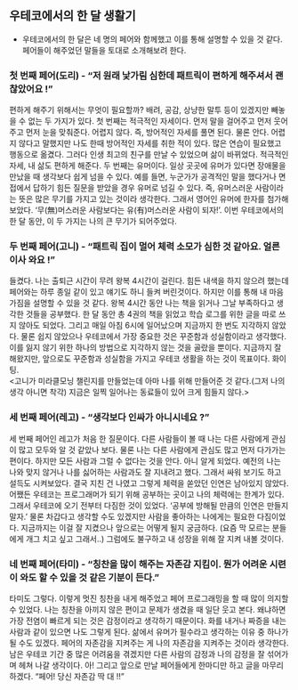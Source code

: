 ## 우테코에서의 한 달 생활기

- 우테코에서의 한 달은 네 명의 페어와 함께했고 이를 통해 설명할 수 있을 것 같다. 페어들이 해주었던 말들을 토대로 소개해보려 한다.

### 첫 번째 페어(도리) - “저 원래 낯가림 심한데 패트릭이 편하게 해주셔서 괜찮았어요 !”

편하게 해주기 위해서는 무엇이 필요할까? 배려, 공감, 상냥한 말투 등이 있겠지만 빼놓을 수 없는 두 가지가 있다. 첫 번째는 적극적인 자세이다. 먼저 말을 걸어주고 먼저 웃어주고 먼저 눈을 맞춰준다. 어렵지 않다. 즉, 방어적인 자세를 풀면 된다. 물론 안다. 어렵지 않다고 말했지만 나도 한때 방어적인 자세를 취한 적이 있다. 많은 연습이 필요했고 행동으로 옮겼다. 그러다 인생 최고의 친구를 만날 수 있었으며 삶이 바뀌었다. 적극적인 자세, 내 삶도 편하게 해준다. 두 번째는 유머이다. 일상 곳곳에 유머가 있다면 장애물을 만났을 때 생각보다 쉽게 넘을 수 있다. 예를 들면, 누군가가 공격적인 말을 했다거나 면접에서 답하기 힘든 질문을 받았을 경우 유머로 넘길 수 있다. 즉, 유머스러운 사람이라는 뜻은 많은 무기를 가지고 있는 것이라 생각한다. 그래서 영어인 유머에 한자를 첨가해보았다. ‘무(無)머스러운 사람보다는 유(有)머스러운 사람이 되자!’. 이번 우테코에서의 한 달 동안, 이 두 가지는 나의 큰 무기가 되어주었다.

### 두 번째 페어(고니) - “패트릭 집이 멀어 체력 소모가 심한 것 같아요. 얼른 이사 와요 !”

들켰다. 나는 출퇴근 시간이 무려 왕복 4시간이 걸린다. 힘든 내색을 하지 않으려 했는데 페어와는 하루 종일 같이 있고 얘기도 하니 들켜 버린것이다. 하지만 이를 통해 내 마음가짐을 설명할 수 있을 것 같다. 왕복 4시간 동안 나는 책을 읽거나 그날 부족하다고 생각한 것들을 공부했다. 한 달 동안 총 4권의 책을 읽었고 학습 로그를 위한 글을 따로 쓰지 않아도 되었다. 그리고 매일 아침 6시에 일어났으며 지금까지 한 번도 지각하지 않았다. 물론 쉽지 않았으나 우테코에서 가장 중요한 것은 꾸준함과 성실함이라고 생각했다. 이를 잃지 않기 위한 하나의 방법으로 지각하지 않는 것을 골랐을 뿐이다. 지금까지 잘 해왔지만, 앞으로도 꾸준함과 성실함을 가지고 우테코 생활을 하는 것이 목표이다. 화이팅.
<br><고니가 미라클모닝 챌린지를 만들었는데 아마 나를 위해 만들어준 것 같다.(그저 나의 생각 아니면 착각) 지금은 일찍 일어나는 동료들이 있어 크게 힘들지 않다.>

### 세 번째 페어(레고) - “생각보다 인싸가 아니시네요 ?”

세 번째 페어인 레고가 처음 한 질문이다. 다른 사람들이 볼 때 나는 다른 사람에게 관심이 많고 모두와 알 것 같았나 보다. 물론 나는 다른 사람에게 관심도 많고 먼저 다가가는 편이다. 하지만 모든 사람과 그럴 수 없다는 것을 안다. 아니 알게 되었다. 예전의 나는 나와 맞지 않거나 나를 싫어하는 사람과도 잘 지내려고 했다. 그래서 싸워 보기도 하고 설득도 시켜보았다. 결국 지친 건 나였고 그렇게 체력을 쏟았던 인연은 남아있지 않았다. 어쨌든 우테코는 프로그래머가 되기 위해 공부하는 곳이고 나의 체력에는 한계가 있다. 그래서 우테코에 오기 전부터 다짐한 것이 있었다. ‘공부에 방해될 만큼의 인연은 만들지 말자.’ 물론 차갑다고 생각할 수도 있겠지만 사람을 좋아하는 나에게는 필요한 다짐이었다. 지금까지는 이걸 잘 지켰으나 앞으로는 어떻게 될지 궁금하다. (요즘 막 모르는 분들에게 개그 치고 싶고 그래서..) 그럼에도 불구하고 내 성장을 위해 잘 지켜 내볼 것이다.

### 네 번째 페어(타미) - “칭찬을 많이 해주는 자존감 지킴이. 뭔가 어려운 시련이 와도 할 수 있을 것 같은 기분이 든다.”

타미도 그렇다. 이렇게 멋진 칭찬을 내게 해주었고 페어 프로그래밍을 할 때 많이 의지할 수 있었다. 나는 칭찬을 아끼지 않은 편이고 문제가 생겼을 때 일단 웃고 본다. 왜냐하면 가장 전염이 빠르게 되는 것은 감정이라고 생각하기 때문이다. 화를 내거나 짜증을 내는 사람과 같이 있으면 나도 그렇게 된다. 삶에서 유머가 필수라고 생각하는 이유 중 하나가 될 수도 있겠다. 페어의 자존감을 지켜주는 게 나의 자존감을 지켜주는 것이라 생각한다. 남은 우테코 기간 중 많은 어려움을 겪겠지만 다른 사람의 감정과 나의 감정을 잘 섞어가며 헤쳐 나갈 생각이다. 아! 그리고 앞으로 만날 페어들에게 한마디만 하고 글을 마무리하겠다. “페어! 당신 자존감 딱 대 !!”
